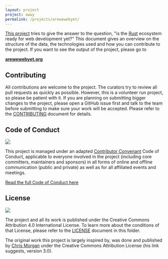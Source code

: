 ```yaml
---
layout: project
project: awwy
permalink: /projects/arewewebyet/
---
```


[This project](https://github.com/bashyHQ/arewewebyet) tries to give the answer to the question, "is the [Rust](http://rust-lang.org) ecosystem ready for web development yet?" This document gives an overview on the structure of the data, the technologies used and how you can contribute to the project. If you want to see the output of the project, please go to

**[arewewebyet.org](http://www.arewewebyet.org/)**

## Contributing

All contributions are welcome to the project. The curators try to review all pull requests as quickly as possible. However, this is a volunteer run project, so please be patient with it. If you are planning on submitting bigger changes to the project, please open a GitHub issue first and talk to the team before submitting to make sure your work will be accepted. Please refer to the  [CONTRIBUTING](https://github.com/bashyHQ/arewewebyet/blob/gh-pages/CONTRIBUTING.md) document for details.

## Code of Conduct

![](https://img.shields.io/badge/Code_of_Conduct-Contributor_Covenant-green.svg?style=flat-square)

This project is managed under an adapted [Contributor Convenant](http://contributor-covenant.org/) Code of Conduct, applicable to everyone involved in the project (including core committers, maintainers and sponsors) in all forms of online and offline communication (public and private) as well as for all affiliated events and meetings.

[Read the full Code of Conduct here](https://github.com/bashyHQ/arewewebyet/blob/gh-pages/CODE_OF_CONDUCT.md)

## License

![](https://img.shields.io/github/license/bashyHQ/arewewebyet.svg?style=flat-square)

The project and all its work is published under the Creative Commons Attribution 4.0 International License. To learn more about the conditions of that License, please refer to the [LICENSE](LICENSE) document in this folder.

The original work this project is largely inspired by, was done and published by [Chris Morgan](https://github.com/chris-morgan) under the Creative Commons Attribution License (his link suggests, version 3.0).
